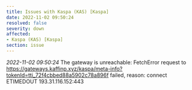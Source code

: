 ```yaml
---
title: Issues with Kaspa (KAS) [Kaspa]
date: 2022-11-02 09:50:24
resolved: false
severity: down
affected:
- Kaspa (KAS) [Kaspa]
section: issue
---
```


*2022-11-02 09:50:24* The gateway is unreachable: FetchError request to https://gateways.kaffinp.xyz/kaspa/meta-info?tokenId=tti_72f4cbbed88a5902c78a896f failed, reason: connect ETIMEDOUT 193.31.116.152:443